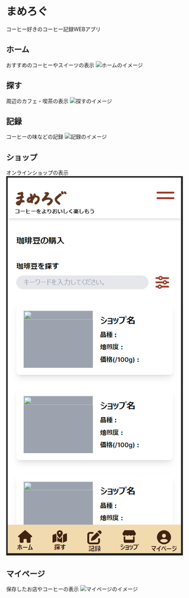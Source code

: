 # まめろぐ
コーヒー好きのコーヒー記録WEBアプリ

## ホーム
おすすめのコーヒーやスイーツの表示
![ホームのイメージ](/coffeelog_app/src/images/readmeImg/homeImg.png)

## 探す
周辺のカフェ・喫茶の表示
![探すのイメージ](/coffeelog_app/src/images/readmeImg/mapImg.png)

## 記録
コーヒーの味などの記録
![記録のイメージ](/coffeelog_app/src/images/readmeImg/recordImg.png)

## ショップ
オンラインショップの表示
![ショップのイメージ](/src/images/readmeImg/shopImg.png)

## マイページ
保存したお店やコーヒーの表示
![マイページのイメージ](/coffeelog_app/src/images/readmeImg/mypageImg.png)